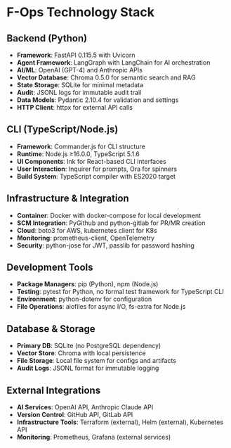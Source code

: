 # F-Ops Technology Stack

## Backend (Python)
- **Framework**: FastAPI 0.115.5 with Uvicorn
- **Agent Framework**: LangGraph with LangChain for AI orchestration
- **AI/ML**: OpenAI (GPT-4) and Anthropic APIs
- **Vector Database**: Chroma 0.5.0 for semantic search and RAG
- **State Storage**: SQLite for minimal metadata
- **Audit**: JSONL logs for immutable audit trail
- **Data Models**: Pydantic 2.10.4 for validation and settings
- **HTTP Client**: httpx for external API calls

## CLI (TypeScript/Node.js)
- **Framework**: Commander.js for CLI structure
- **Runtime**: Node.js ≥16.0.0, TypeScript 5.1.6
- **UI Components**: Ink for React-based CLI interfaces
- **User Interaction**: Inquirer for prompts, Ora for spinners
- **Build System**: TypeScript compiler with ES2020 target

## Infrastructure & Integration
- **Container**: Docker with docker-compose for local development
- **SCM Integration**: PyGithub and python-gitlab for PR/MR creation
- **Cloud**: boto3 for AWS, kubernetes client for K8s
- **Monitoring**: prometheus-client, OpenTelemetry
- **Security**: python-jose for JWT, passlib for password hashing

## Development Tools
- **Package Managers**: pip (Python), npm (Node.js)
- **Testing**: pytest for Python, no formal test framework for TypeScript CLI
- **Environment**: python-dotenv for configuration
- **File Operations**: aiofiles for async I/O, fs-extra for Node.js

## Database & Storage
- **Primary DB**: SQLite (no PostgreSQL dependency)
- **Vector Store**: Chroma with local persistence
- **File Storage**: Local file system for configs and artifacts
- **Audit Logs**: JSONL format for immutable logging

## External Integrations
- **AI Services**: OpenAI API, Anthropic Claude API
- **Version Control**: GitHub API, GitLab API
- **Infrastructure Tools**: Terraform (external), Helm (external), Kubernetes API
- **Monitoring**: Prometheus, Grafana (external services)